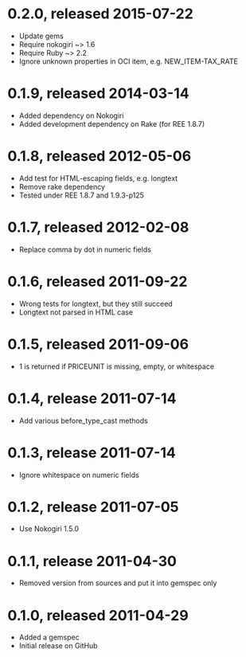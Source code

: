 # 0.2.0, released 2015-07-22

* Update gems
* Require nokogiri ~> 1.6
* Require Ruby ~> 2.2
* Ignore unknown properties in OCI item, e.g. NEW_ITEM-TAX_RATE

# 0.1.9, released 2014-03-14

* Added dependency on Nokogiri
* Added development dependency on Rake (for REE 1.8.7)

# 0.1.8, released 2012-05-06

* Add test for HTML-escaping fields, e.g. longtext
* Remove rake dependency
* Tested under REE 1.8.7 and 1.9.3-p125

# 0.1.7, released 2012-02-08

* Replace comma by dot in numeric fields

# 0.1.6, released 2011-09-22

* Wrong tests for longtext, but they still succeed
* Longtext not parsed in HTML case

# 0.1.5, released 2011-09-06

* 1 is returned if PRICEUNIT is missing, empty, or whitespace

# 0.1.4, release 2011-07-14

* Add various before_type_cast methods

# 0.1.3, release 2011-07-14

* Ignore whitespace on numeric fields

# 0.1.2, release 2011-07-05

* Use Nokogiri 1.5.0

# 0.1.1, release 2011-04-30

* Removed version from sources and put it into gemspec only

# 0.1.0, released 2011-04-29

* Added a gemspec
* Initial release on GitHub

